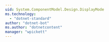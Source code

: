 ```yaml
---
uid: System.ComponentModel.Design.DisplayMode
ms.technology: 
  - "dotnet-standard"
author: "dotnet-bot"
ms.author: "dotnetcontent"
manager: "wpickett"
---
```

